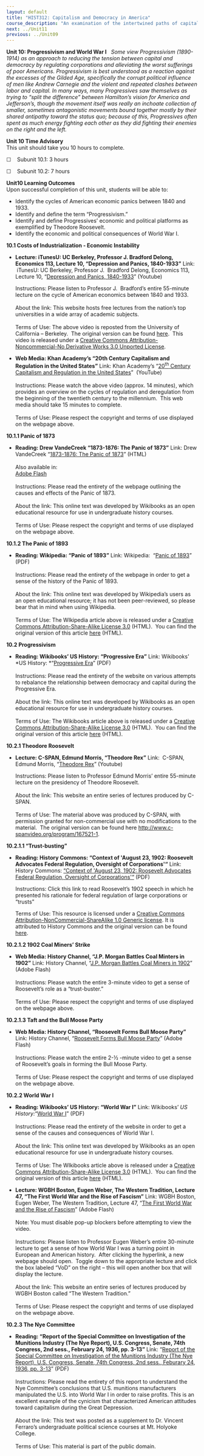 ```yaml
---
layout: default
title: "HIST312: Capitalism and Democracy in America"
course_description: "An examination of the intertwined paths of capitalism and democracy in US history from the 17th century to the present, focusing on the connections between America’s economic and political development."
next: ../Unit11
previous: ../Unit09
---
```

**Unit 10: Progressivism and World War I** <span id="10"></span> 
*Some view Progressivism (1890-1914) as an approach to reducing the
tension between capital and democracy by regulating corporations and
alleviating the worst sufferings of poor Americans. Progressivism is
best understood as a reaction against the excesses of the Gilded Age,
specifically the corrupt political influence of men like Andrew Carnegie
and the violent and repeated clashes between labor and capital. In many
ways, many Progressives saw themselves as trying to “split the
difference” between Hamilton’s vision for America and Jefferson’s,
though the movement itself was really an inchoate collection of smaller,
sometimes antagonistic movements bound together mostly by their shared
antipathy toward the status quo; because of this, Progressives often
spent as much energy fighting each other as they did fighting their
enemies on the right and the left.*

**Unit 10 Time Advisory**  
This unit should take you 10 hours to complete.

☐    Subunit 10.1: 3 hours

☐    Subunit 10.2: 7 hours

**Unit10 Learning Outcomes**  
Upon successful completion of this unit, students will be able to:

-   Identify the cycles of American economic panics between 1840 and
    1933.
-   Identify and define the term “Progressivism.”
-   Identify and define Progressives’ economic and political platforms
    as exemplified by Theodore Roosevelt.
-   Identify the economic and political consequences of World War I.

**10.1 Costs of Industrialization - Economic Instability** <span
id="10.1"></span> 
-   **Lecture: iTunesU: UC Berkeley, Professor J. Bradford Delong,
    Economics 113, Lecture 10, “Depression and Panics, 1840-1933”**
    Link:  iTunesU: UC Berkeley, Professor J.  Bradford Delong,
    Economics 113, Lecture 10, “[Depression and Panics,
    1840-1933](http://www.youtube.com/watch?v=Muz-QDPI_Ag)” (Youtube)  
      
     Instructions: Please listen to Professor J.  Bradford’s entire
    55-minute lecture on the cycle of American economics between 1840
    and 1933.  
        
     About the link: This website hosts free lectures from the nation’s
    top universities in a wide array of academic subjects.  
        
     Terms of Use: The above video is reposted from the University of
    California – Berkeley.  The original version can be found
    [here](http://itunes.apple.com/us/podcast/lecture-10-depressions-panics/id354823242?i=80681423). 
    This video is released under a [Creative Commons
    Attribution-Noncommercial-No Derivative Works 3.0 Unported
    License](http://creativecommons.org/licenses/by-nc-nd/3.0/).  

-   **Web Media: Khan Academy’s “20th Century Capitalism and Regulation
    in the United States”**
    Link: Khan Academy’s “[20<sup>th</sup> Century Capitalism and
    Regulation in the United
    States](http://www.khanacademy.org/humanities/history/v/20th-century-capitalism-and-regulation-in-the-united-states)” 
    (YouTube)  
        
     Instructions: Please watch the above video (approx. 14 minutes),
    which provides an overview on the cycles of regulation and
    deregulation from the beginning of the twentieth century to the
    millennium.  This web media should take 15 minutes to complete.  
        
     Terms of Use: Please respect the copyright and terms of use
    displayed on the webpage above.

**10.1.1 Panic of 1873** <span id="10.1.1"></span> 
-   **Reading: Drew VandeCreek “1873-1876: The Panic of 1873”**
    Link: Drew VandeCreek “[1873-1876: The Panic of
    1873](http://dig.lib.niu.edu/gildedage/narr3.html)” (HTML)  
        
     Also available in:  
     [Adobe
    Flash](http://dig.lib.niu.edu/gildedage/flash/panic1873.html)  
        
     Instructions: Please read the entirety of the webpage outlining the
    causes and effects of the Panic of 1873.  
        
     About the link: This online text was developed by Wikibooks as an
    open educational resource for use in undergraduate history
    courses.  
        
     Terms of Use: Please respect the copyright and terms of use
    displayed on the webpage above.

**10.1.2 The Panic of 1893** <span id="10.1.2"></span> 
-   **Reading: Wikipedia: “Panic of 1893”**
    Link: Wikipedia:  “[Panic of
    1893](http://www.saylor.org/site/wp-content/uploads/2011/08/HIST312-10.1.2-Panic-of-1893.pdf)”
    (PDF)  
        
     Instructions: Please read the entirety of the webpage in order to
    get a sense of the history of the Panic of 1893.  
        
     About the link: This online text was developed by Wikipedia’s users
    as an open educational resource; it has not been peer-reviewed, so
    please bear that in mind when using Wikipedia.  
        
     Terms of Use: The WIkipedia article above is released under a
    [Creative Commons Attribution-Share-Alike License
    3.0](http://creativecommons.org/licenses/by-sa/3.0/) (HTML).  You
    can find the original version of this article
    [here](http://en.wikipedia.org/wiki/Panic_of_1893) (HTML).

**10.2 Progressivism** <span id="10.2"></span> 
-   **Reading: Wikibooks’ US History: “Progressive Era”**
    Link: Wikibooks’ *US History: *“[Progressive
    Era](http://www.saylor.org/site/wp-content/uploads/2011/08/HIST312-10.2-Progressive-Era.pdf)”
    (PDF)  
        
     Instructions: Please read the entirety of the website on various
    attempts to rebalance the relationship between democracy and capital
    during the Progressive Era.  
        
     About the link: This online text was developed by Wikibooks as an
    open educational resource for use in undergraduate history
    courses.  
        
     Terms of Use: The Wikibooks article above is released under a
    [Creative Commons Attribution-Share-Alike License
    3.0](http://creativecommons.org/licenses/by-sa/3.0/) (HTML).  You
    can find the original version of this article
    [here](http://en.wikibooks.org/wiki/US_History/Progressive_Era)
    (HTML).

**10.2.1 Theodore Roosevelt** <span id="10.2.1"></span> 
-   **Lecture: C-SPAN, Edmund Morris, “Theodore Rex”**
    Link:  C-SPAN, Edmund Morris, “[Theodore
    Rex](http://www.youtube.com/watch?v=Wm6j9fn9QuA)” (Youtube)  
      
     Instructions: Please listen to Professor Edmund Morris’ entire
    55-minute lecture on the presidency of Theodore Roosevelt.  
        
     About the link: This website an entire series of lectures produced
    by C-SPAN.  
        
     Terms of Use: The material above was produced by C-SPAN, with
    permission granted for non-commercial use with no modifications to
    the material.  The original version can be found
    here <http://www.c-spanvideo.org/program/167521-1>.

**10.2.1.1 “Trust-busting”** <span id="10.2.1.1"></span> 
-   **Reading: History Commons: “Context of 'August 23, 1902: Roosevelt
    Advocates Federal Regulation, Oversight of Corporations'“**
    Link: History Commons: [“Context of 'August 23, 1902: Roosevelt
    Advocates Federal Regulation, Oversight of
    Corporations'“](http://www.saylor.org/site/wp-content/uploads/2013/05/HIST312-10.2.1.1-ContextofAugust231902.pdf) (PDF)  
      
     Instructions: Click this link to read Roosevelt’s 1902 speech in
    which he presented his rationale for federal regulation of large
    corporations or “trusts”  
      
     Terms of Use: This resource is licensed under a [Creative Commons
    Attribution-NonCommercial-ShareAlike 1.0 Generic
    license](http://creativecommons.org/licenses/by-nc-sa/1.0/). It is
    attributed to History Commons and the original version can be found
    [here](http://www.historycommons.org/context.jsp?item=a082302teddyoversight#a082302teddyoversight). 

**10.2.1.2 1902 Coal Miners’ Strike** <span id="10.2.1.2"></span> 
-   **Web Media: History Channel, “J.P. Morgan Battles Coal Minters in
    1902”**
    Link: History Channel, “[J.P. Morgan Battles Coal Miners in
    1902](http://www.history.com/videos/jp-morgan-battles-coal-miners-in-1902#jp-morgan-battles-coal-miners-in-1902)”
    (Adobe Flash)  
        
     Instructions: Please watch the entire 3-minute video to get a sense
    of Roosevelt’s role as a “trust-buster.”  
        
     Terms of Use: Please respect the copyright and terms of use
    displayed on the webpage above.

**10.2.1.3 Taft and the Bull Moose Party** <span id="10.2.1.3"></span> 
-   **Web Media: History Channel, “Roosevelt Forms Bull Moose Party”**
    Link: History Channel, “[Roosevelt Forms Bull Moose
    Party](http://www.history.com/videos/roosevelt-forms-bull-moose-party#roosevelt-forms-bull-moose-party)”
    (Adobe Flash)  
        
     Instructions: Please watch the entire 2-½ -minute video to get a
    sense of Roosevelt’s goals in forming the Bull Moose Party.  
        
     Terms of Use: Please respect the copyright and terms of use
    displayed on the webpage above.

**10.2.2 World War I** <span id="10.2.2"></span> 
-   **Reading: Wikibooks’ US History: “World War I”**
    Link: Wikibooks’ *US History:*“[World War
    I](http://www.saylor.org/site/wp-content/uploads/2011/08/HIST312-10.2.2-World-War-I.pdf)”
    (PDF)  
        
     Instructions: Please read the entirety of the website in order to
    get a sense of the causes and consequences of World War I.  
        
     About the link: This online text was developed by Wikibooks as an
    open educational resource for use in undergraduate history
    courses.  
        
     Terms of Use: The WIkibooks article above is released under a
    [Creative Commons Attribution-Share-Alike License
    3.0](http://creativecommons.org/licenses/by-sa/3.0/) (HTML).  You
    can find the original version of this article
    [here](http://en.wikibooks.org/wiki/US_History/World_War_I) (HTML).

-   **Lecture: WGBH Boston, Eugen Weber, The Western Tradition, Lecture
    47, “The First World War and the Rise of Fascism”**
    Link: WGBH Boston, Eugen Weber, The Western Tradition, Lecture 47,
    “[The First World War and the Rise of
    Fascism](http://www.learner.org/resources/series58.html?pop=yes&pid=855)”
    (Adobe Flash)  
        
     Note: You must disable pop-up blockers before attempting to view
    the video.  
        
     Instructions: Please listen to Professor Eugen Weber’s entire
    30-minute lecture to get a sense of how World War I was a turning
    point in European and American history.  After clicking the
    hyperlink, a new webpage should open.  Toggle down to the
    appropriate lecture and click the box labeled “VoD” on the right –
    this will open another box that will display the lecture.  
        
     About the link: This website an entire series of lectures produced
    by WGBH Boston called “The Western Tradition.”  
        
     Terms of Use: Please respect the copyright and terms of use
    displayed on the webpage above.

**10.2.3 The Nye Committee** <span id="10.2.3"></span> 
-   **Reading: “Report of the Special Committee on Investigation of the
    Munitions Industry (The Nye Report), U.S. Congress, Senate, 74th
    Congress, 2nd sess., February 24, 1936, pp. 3-13”**
    Link: “[Report of the Special Committee on Investigation of the
    Munitions Industry (The Nye Report), U.S. Congress, Senate, 74th
    Congress, 2nd sess., Feburary 24, 1936, pp.
    3-13](http://www.saylor.org/site/wp-content/uploads/2011/08/HIST312-10.1.3-The-Nye-Report.pdf)”
    (PDF)  
        
     Instructions: Please read the entirety of this report to understand
    the Nye Committee’s conclusions that U.S. munitions manufacturers
    manipulated the U.S. into World War I in order to raise profits.
    This is an excellent example of the cynicism that characterized
    American attitudes toward capitalism during the Great Depression.  
        
     About the link: This text was posted as a supplement to Dr. Vincent
    Ferraro’s undergraduate political science courses at Mt. Holyoke
    College.  
        
     Terms of Use: This material is part of the public domain.


